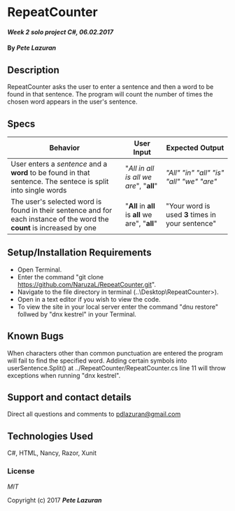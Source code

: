 
# RepeatCounter

#### _Week 2 solo project C#, 06.02.2017_

#### By _**Pete Lazuran**_

## Description

RepeatCounter asks the user to enter a sentence and then a word to be found in that sentence. The program will count the number of times the chosen word appears in the user's sentence.

## Specs
<!-- * Check if the word chosen by the user is contained in the sentence entered by the user and return true. This will make sure that the program is finding the correct word in the sentence.
* Create a counter that will count the one instance of the chosen word specified in the previous spec. In this case it should count from 0 to 1. This will establish a method that can later be displayed to the user as per the objectives of the project.
* Have a foreach loop that will go through the entire sentence entered by the user and for each instance of the chosen word it will add 1 to the counter. This will create the final number that will be displayed to the user. -->

|Behavior|User Input|Expected Output|
|---------|----------|-----------|
|User enters a _sentence_ and a **word** to be found in that sentence. The sentece is split into single words|"_All in all is all we are_", "**all**"| _"All" "in" "all" "is" "all" "we" "are"_|
|The user's selected word is found in their sentence and for each instance of the word the **count** is increased by one|"**All** in **all** is **all** we are", "**all**"|"Your word is used **3** times in your sentence"|

## Setup/Installation Requirements

* Open Terminal.
* Enter the command "git clone https://github.com/NaruzaL/RepeatCounter.git".
* Navigate to the file directory in terminal (..\Desktop\RepeatCounter>).
* Open in a text editor if you wish to view the code.
* To view the site in your local server enter the command "dnu restore" follwed by "dnx kestrel" in your Terminal.


## Known Bugs

When characters other than common punctuation are entered the program will fail to find the specified word. Adding certain symbols into userSentence.Split() at ../RepeatCounter/RepeatCounter.cs line 11 will throw exceptions when running "dnx kestrel".


## Support and contact details

Direct all questions and comments to pdlazuran@gmail.com

## Technologies Used

C#, HTML, Nancy, Razor, Xunit

### License

*MIT*

Copyright (c) 2017 **_Pete Lazuran_**
